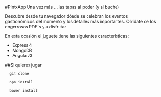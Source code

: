 #PintxApp
Una vez más ... las tapas al poder (y al buche)

Descubre desde tu navegador dónde se celebran los eventos gastronómicos del momento y los detalles más importantes. Olvidate de los engorrosos PDF´s y a disfrutar.

En esta ocasión el juguete tiene las siguientes características:
* Express 4
* MongoDB
* AngularJS

##Si quieres jugar
````
  git clone
````
````
  npm install
````
````
  bower install
````